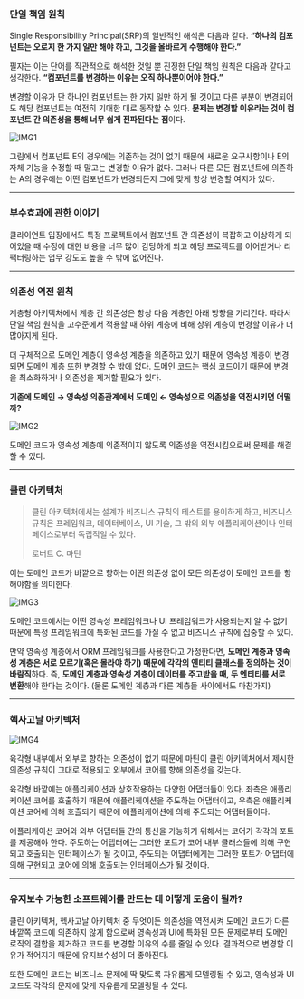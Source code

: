 ### 단일 책임 원칙

Single Responsibility Principal(SRP)의 일반적인 해석은 다음과 같다.
**“하나의 컴포넌트는 오로지 한 가지 일만 해야 하고, 그것을 올바르게 수행해야 한다.”**

필자는 이는 단어를 직관적으로 해석한 것일 뿐 진정한 단일 책임 원칙은 다음과 같다고 생각한다.
**“컴포넌트를 변경하는 이유는 오직 하나뿐이어야 한다.”**

변경할 이유가 단 하나인 컴포넌트는 한 가지 일만 하게 될 것이고 다른 부분이 변경되어도 해당 컴포넌트는 여전히 기대한 대로 동작할 수 있다.
**문제는 변경할 이유라는 것이 컴포넌트 간 의존성을 통해 너무 쉽게 전파된다는 점**이다.

![IMG1](https://p1dgey.notion.site/image/https%3A%2F%2Fs3-us-west-2.amazonaws.com%2Fsecure.notion-static.com%2F226abe2b-2643-4ab6-b1ef-82adfcfd46c4%2FUntitled.png?id=fc93c4ca-b163-4cff-82ef-15b0f1f8149b&table=block&spaceId=b76551b9-9f24-4a91-9bcd-340caa404f60&width=2000&userId=&cache=v2)

그림에서 컴포넌트 E의 경우에는 의존하는 것이 없기 때문에 새로운 요구사항이나 E의 자체 기능을 수정할 때 말고는 변경할 이유가 없다. 그러나 다른 모든 컴포넌트에 의존하는 A의 경우에는 어떤 컴포넌트가 변경되든지 그에 맞게 항상 변경할 여지가 있다.

---

### 부수효과에 관한 이야기

클라이언트 입장에서도 특정 프로젝트에서 컴포넌트 간 의존성이 복잡하고 이상하게 되어있을 때 수정에 대한 비용을 너무 많이 감당하게 되고 해당 프로젝트를 이어받거나 리팩터링하는 업무 강도도 높을 수 밖에 없어진다.

---

### 의존성 역전 원칙

계층형 아키텍처에서 계층 간 의존성은 항상 다음 계층인 아래 방향을 가리킨다. 따라서 단일 책임 원칙을 고수준에서 적용할 때 하위 계층에 비해 상위 계층이 변경할 이유가 더 많아지게 된다.

더 구체적으로 도메인 계층이 영속성 계층을 의존하고 있기 때문에 영속성 계층이 변경되면 도메인 계층 또한 변경할 수 밖에 없다. 도메인 코드는 핵심 코드이기 때문에 변경을 최소화하거나 의존성을 제거할 필요가 있다.

**기존에 도메인 → 영속성 의존관계에서 도메인 ← 영속성으로 의존성을 역전시키면 어떨까?**

![IMG2](https://p1dgey.notion.site/image/https%3A%2F%2Fs3-us-west-2.amazonaws.com%2Fsecure.notion-static.com%2F5d40488c-60e1-46b0-9bf0-dc1017791d7e%2FUntitled.png?id=c5959e2b-1b93-4e68-b30d-895b9b305080&table=block&spaceId=b76551b9-9f24-4a91-9bcd-340caa404f60&width=1980&userId=&cache=v2)

도메인 코드가 영속성 계층에 의존적이지 않도록 의존성을 역전시킴으로써 문제를 해결할 수 있다.

---

### 클린 아키텍처

> 클린 아키텍처에서는 설계가 비즈니스 규칙의 테스트를 용이하게 하고, 비즈니스 규칙은 프레임워크, 데이터베이스, UI 기술, 그 밖의 외부 애플리케이션이나 인터페이스로부터 독립적일 수 있다.
> 
> 
> 로버트 C. 마틴
> 

이는 도메인 코드가 바깥으로 향하는 어떤 의존성 없이 모든 의존성이 도메인 코드를 향해야함을 의미한다.

![IMG3](https://p1dgey.notion.site/image/https%3A%2F%2Fs3-us-west-2.amazonaws.com%2Fsecure.notion-static.com%2F13f2ebb1-f71a-4ae2-a6e8-781cc8df4983%2FUntitled.png?id=d86a2069-0e61-460b-8742-83d966c147f5&table=block&spaceId=b76551b9-9f24-4a91-9bcd-340caa404f60&width=1950&userId=&cache=v2)

도메인 코드에서는 어떤 영속성 프레임워크나 UI 프레임워크가 사용되는지 알 수 없기 때문에 특정 프레임워크에 특화된 코드를 가질 수 없고 비즈니스 규칙에 집중할 수 있다.

만약 영속성 계층에서 ORM 프레임워크를 사용한다고 가정한다면, **도메인 계층과 영속성 계층은 서로 모르기(혹은 몰라야 하기) 때문에** **각각의 엔티티 클래스를 정의하는 것이 바람직**하다.
즉, **도메인 계층과 영속성 계층이 데이터를 주고받을 때, 두 엔티티를 서로 변환**해야 한다는 것이다.
(물론 도메인 계층과 다른 계층들 사이에서도 마찬가지)

---

### 헥사고날 아키텍처

![IMG4](https://p1dgey.notion.site/image/https%3A%2F%2Fs3-us-west-2.amazonaws.com%2Fsecure.notion-static.com%2F74d82210-3c09-4843-b006-4f05f4490a11%2FUntitled.png?id=839142fd-e11c-46ec-89f7-815947cf99a8&table=block&spaceId=b76551b9-9f24-4a91-9bcd-340caa404f60&width=1990&userId=&cache=v2)

육각형 내부에서 외부로 향하는 의존성이 없기 때문에 마틴이 클린 아키텍처에서 제시한 의존성 규칙이 그대로 적용되고 외부에서 코어를 향해 의존성을 갖는다.

육각형 바깥에는 애플리케이션과 상호작용하는 다양한 어댑터들이 있다.
좌측은 애플리케이션 코어를 호출하기 때문에 애플리케이션을 주도하는 어댑터이고, 우측은 애플리케이션 코어에 의해 호출되기 때문에 애플리케이션에 의해 주도되는 어댑터들이다.

애플리케이션 코어와 외부 어댑터들 간의 통신을 가능하기 위해서는 코어가 각각의 포트를 제공해야 한다.
주도하는 어댑터에는 그러한 포트가 코어 내부 클래스들에 의해 구현되고 호출되는 인터페이스가 될 것이고, 주도되는 어댑터에게는 그러한 포트가 어댑터에 의해 구현되고 코어에 의해 호출되는 인터페이스가 될 것이다.

---

### 유지보수 가능한 소프트웨어를 만드는 데 어떻게 도움이 될까?

클린 아키텍처, 헥사고날 아키텍처 중 무엇이든 의존성을 역전시켜 도메인 코드가 다른 바깥쪽 코드에 의존하지 않게 함으로써 영속성과 UI에 특화된 모든 문제로부터 도메인 로직의 결합을 제거하고 코드를 변경할 이유의 수를 줄일 수 있다. 결과적으로 변경할 이유가 적어지기 때문에 유지보수성이 더 좋아진다.

또한 도메인 코드는 비즈니스 문제에 딱 맞도록 자유롭게 모델링될 수 있고, 영속성과 UI 코드도 각각의 문제에 맞게 자유롭게 모델링될 수 있다.
